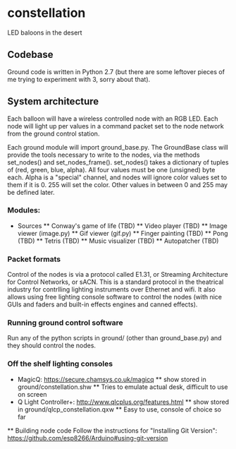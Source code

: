 # constellation
LED baloons in the desert

## Codebase

Ground code is written in Python 2.7 (but there are some leftover pieces of me trying to experiment with 3, sorry about that).

## System architecture
Each balloon will have a wireless controlled node with an RGB LED. Each node will light up per values in a command packet set to the node network from the ground control station.

Each ground module will import ground_base.py. The GroundBase class will provide the tools necessary to write to the nodes, via the methods set_nodes() and set_nodes_frame(). set_nodes() takes a dictionary of tuples of (red, green, blue, alpha). All four values must be one (unsigned) byte each. Alpha is a "special" channel, and nodes will ignore color values set to them if it is 0. 255 will set the color. Other values in between 0 and 255 may be defined later.

### Modules:
* Sources
** Conway's game of life (TBD)
** Video player (TBD)
** Image viewer (image.py)
** Gif viewer (gif.py)
** Finger painting (TBD)
** Pong (TBD)
** Tetris (TBD)
** Music visualizer (TBD)
** Autopatcher (TBD)

### Packet formats
Control of the nodes is via a protocol called E1.31, or Streaming Architecture for Control Networks, or sACN. This is a standard protocol in the theatrical industry for contrlling lighting instruments over Ethernet and wifi. It also allows using free lighting console software to control the nodes (with nice GUIs and faders and built-in effects engines and canned effects).


### Running ground control software
Run any of the python scripts in ground/ (other than ground_base.py) and they should control the nodes.

### Off the shelf lighting consoles
* MagicQ: https://secure.chamsys.co.uk/magicq
** show stored in ground/constellation.shw
** Tries to emulate actual desk, difficult to use on screen
* Q Light Controller+: http://www.qlcplus.org/features.html
** show stored in ground/qlcp_constellation.qxw
** Easy to use, console of choice so far


** Building node code
Follow the instructions for "Installing Git Version": https://github.com/esp8266/Arduino#using-git-version
